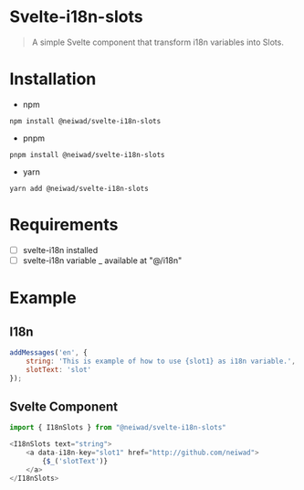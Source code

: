 # Svelte-i18n-slots
> A simple Svelte component that transform i18n variables into Slots.
# Installation
- npm
```
npm install @neiwad/svelte-i18n-slots
```
- pnpm
```
pnpm install @neiwad/svelte-i18n-slots
```
- yarn
```
yarn add @neiwad/svelte-i18n-slots
```
# Requirements
- [ ] svelte-i18n installed
- [ ] svelte-i18n variable _ available at "@/i18n"
# Example
## I18n
```js
addMessages('en', {
	string: 'This is example of how to use {slot1} as i18n variable.',
	slotText: 'slot'
});
```
## Svelte Component
```js
import { I18nSlots } from "@neiwad/svelte-i18n-slots"
```
```js
<I18nSlots text="string">
	<a data-i18n-key="slot1" href="http://github.com/neiwad">
		{$_('slotText')}
	</a>
</I18nSlots>
```